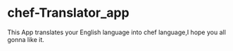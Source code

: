 # chef-Translator_app
This App translates your English language into chef language,I hope you all gonna like it.
